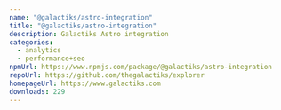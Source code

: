 ```yaml
---
name: "@galactiks/astro-integration"
title: "@galactiks/astro-integration"
description: Galactiks Astro integration
categories:
  - analytics
  - performance+seo
npmUrl: https://www.npmjs.com/package/@galactiks/astro-integration
repoUrl: https://github.com/thegalactiks/explorer
homepageUrl: https://www.galactiks.com
downloads: 229
---
```

